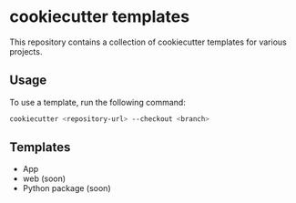 # cookiecutter templates

This repository contains a collection of cookiecutter templates for various projects.

## Usage

To use a template, run the following command:

```bash
cookiecutter <repository-url> --checkout <branch>
```

## Templates
- App
- web (soon)
- Python package (soon)